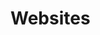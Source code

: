 <!DOCTYPE html>
<html>
<head>
    <meta charset="UTF-8">
    <title>ActivBox</title>
</head>
<body> 
   
<h1>Websites</h1>

</body>
</html>
